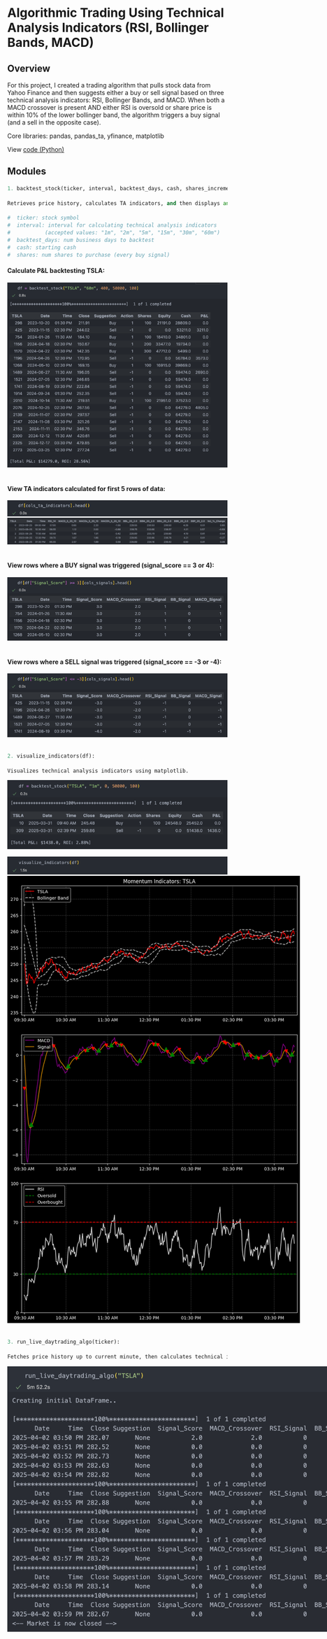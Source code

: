 # Algorithmic Trading Using Technical Analysis Indicators (RSI, Bollinger Bands, MACD)

##  Overview

For this project, I created a trading algorithm that pulls stock data from Yahoo Finance and then suggests either a buy or sell signal based on three technical analysis indicators: RSI, Bollinger Bands, and MACD. When both a MACD crossover is present AND either RSI is oversold or share price is within 10% of the lower bollinger band, the algorithm triggers a buy signal (and a sell in the opposite case). 

Core libraries: pandas, pandas_ta, yfinance, matplotlib  

View [code (Python)](https://github.com/aanshkapadia/algorithmic-trading-using-ta-indicators/blob/main/main.py)
</br>
  
## Modules
````python
1. backtest_stock(ticker, interval, backtest_days, cash, shares_increment):
  
Retrieves price history, calculates TA indicators, and then displays any suggested trade as well as total P&L if said trades were executed during given timeframe.

#  ticker: stock symbol
#  interval: interval for calculating technical analysis indicators 
#           (accepted values: "1m", "2m", "5m", "15m", "30m", "60m")
#  backtest_days: num business days to backtest
#  cash: starting cash
#  shares: num shares to purchase (every buy signal)
````    
#### Calculate P&L backtesting TSLA:

<img src="images/backtest-1.png"><br/><br/>


#### View TA indicators calculated for first 5 rows of data:

<img src="images/backtest-2-code.png"><br/>
<img src="images/backtest-2.png"><br/><br/>

#### View rows where a BUY signal was triggered (signal_score == 3 or 4):

<img src="images/backtest-3.png"><br/><br/>

#### View rows where a SELL signal was triggered (signal_score == -3 or -4):
<img src="images/backtest-4.png"><br/><br/>


````python
2. visualize_indicators(df): 

Visualizes technical analysis indicators using matplotlib.
```` 

<img src="images/visualize-1.png"><br/>

<img src="images/visualize-2-code.png"><br/>
<img src="images/visualize-2.png" style="max-width:800px"><br/><br/>
 
 

 
````python
3. run_live_daytrading_algo(ticker): 

Fetches price history up to current minute, then calculates technical indicators and suggests a trade based on signal_score ('Buy' if >= 3, 'Sell' if <= -3). Repeats every '1m' until market close. 
````  

<img src="images/live-trading.png" style="max-width:900px"><br/><br/>